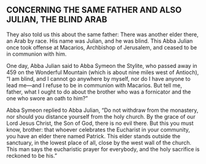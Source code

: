 ## CONCERNING THE SAME FATHER AND ALSO JULIAN, THE BLIND ARAB

They also told us this about the same father: There was another elder there, an Arab by race. His name was Julian, and he was blind. This Abba Julian once took offense at Macarios, Archbishop of Jerusalem, and ceased to be in communion with him. 

One day, Abba Julian said to Abba Symeon the Stylite, who passed away in 459 on the Wonderful Mountain (which is about nine miles west of Antioch), “I am blind, and I cannot go anywhere by myself, nor do I have anyone to lead me—and I refuse to be in communion with Macarios. But tell me, father, what I ought to do about the brother who was a fornicator and the one who swore an oath to him?”

Abba Symeon replied to Abba Julian, “Do not withdraw from the monastery, nor should you distance yourself from the holy church. By the grace of our Lord Jesus Christ, the Son of God, there is no evil there. But this you must know, brother: that whoever celebrates the Eucharist in your community, you have an elder there named Patrick. This elder stands outside the sanctuary, in the lowest place of all, close by the west wall of the church. This man says the eucharistic prayer for everybody, and the holy sacrifice is reckoned to be his.”
